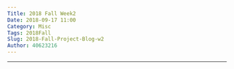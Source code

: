 ```yaml
---
Title: 2018 Fall Week2
Date: 2018-09-17 11:00
Category: Misc
Tags: 2018Fall
Slug: 2018-Fall-Project-Blog-w2
Author: 40623216
---
```





<!-- PELICAN_END_SUMMARY -->


----



